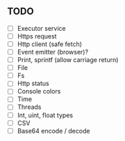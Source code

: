 ## TODO

- [ ] Executor service
- [ ] Https request
- [ ] Http client (safe fetch)
- [ ] Event emitter (browser)?
- [ ] Print, sprintf (allow carriage return)
- [ ] File
- [ ] Fs
- [ ] Http status
- [ ] Console colors
- [ ] Time
- [ ] Threads
- [ ] Int, uint, float types
- [ ] CSV
- [ ] Base64 encode / decode
